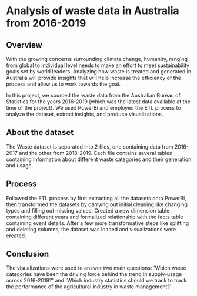 # Analysis of waste data in Australia from 2016-2019
## Overview
With the growing concerns surrounding climate change, humanity, ranging from global to individual level needs to make an effort to meet sustainability goals set by world leaders. Analyzing how waste is treated and generated in Australia will provide insights that will help increase the efficiency of the process and allow us to work towards the goal.   
  
In this project, we sourced the waste data from the Australian Bureau of Statistics for the years 2016-2019 (which was the latest data available at the time of the project). We used PowerBi and employed the ETL process to analyze the dataset, extract insights, and produce visualizations.

## About the dataset
The Waste dataset is separated into 2 files, one containing data from 2016-2017 and the other from 2018-2019. Each file contains several tables containing information about different waste categories and their generation and usage.

## Process
Followed the ETL process by first extracting all the datasets onto PowerBi, then transformed the datasets by carrying out initial cleaning like changing types and filling out missing values. Created a new dimension table containing different years and formalized relationship with the facts table containing event details. After a few more transformative steps like splitting and deleting columns, the dataset was loaded and visualizations were created. 

## Conclusion
The visualizations were used to answer two main questions: 'Which waste categories have been the driving force behind the trend in supply-usage across 2016-2019?' and 'Which industry statistics should we track to track the performance of the agricultural industry in waste management?'
